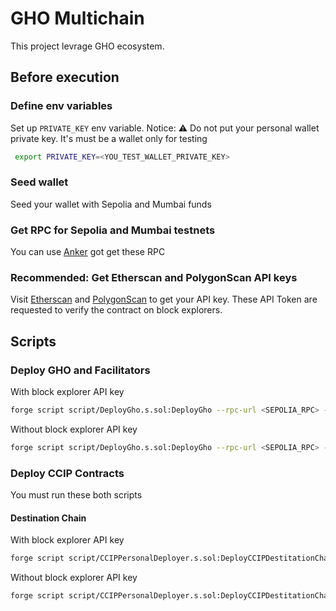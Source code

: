 # GHO Multichain

This project levrage GHO ecosystem.

## Before execution

### Define env variables

Set up `PRIVATE_KEY` env variable.
Notice: ⚠️ Do not put your personal wallet private key. It's must be a wallet only for testing
```bash
 export PRIVATE_KEY=<YOU_TEST_WALLET_PRIVATE_KEY>
```

### Seed wallet

Seed your wallet with Sepolia and Mumbai funds

### Get RPC for Sepolia and Mumbai testnets
You can use [Anker](https://www.ankr.com/rpc/) got get these RPC

### Recommended: Get Etherscan and PolygonScan API keys
Visit [Etherscan](https://etherscan.io/login) and [PolygonScan](https://polygonscan.com/login) to get your API key. These API Token are requested to verify the contract on block explorers.

## Scripts

### Deploy GHO and Facilitators
With block explorer API key
```bash
forge script script/DeployGho.s.sol:DeployGho --rpc-url <SEPOLIA_RPC> --etherscan-api-key <ETHERSCAN_API_KEY> --verify --broadcast
```

Without block explorer API key
```bash
forge script script/DeployGho.s.sol:DeployGho --rpc-url <SEPOLIA_RPC> --broadcast
```

### Deploy CCIP Contracts
You must run these both scripts

#### Destination Chain
With block explorer API key
```bash
forge script script/CCIPPersonalDeployer.s.sol:DeployCCIPDestitationChain --rpc-url <MUMBAI_RPC> --etherscan-api-key <ETHERSCAN_API_KEY> --verify --broadcast
```

Without block explorer API key
```bash
forge script script/CCIPPersonalDeployer.s.sol:DeployCCIPDestitationChain --rpc-url <MUMBAI_RPC> --broadcast
```
